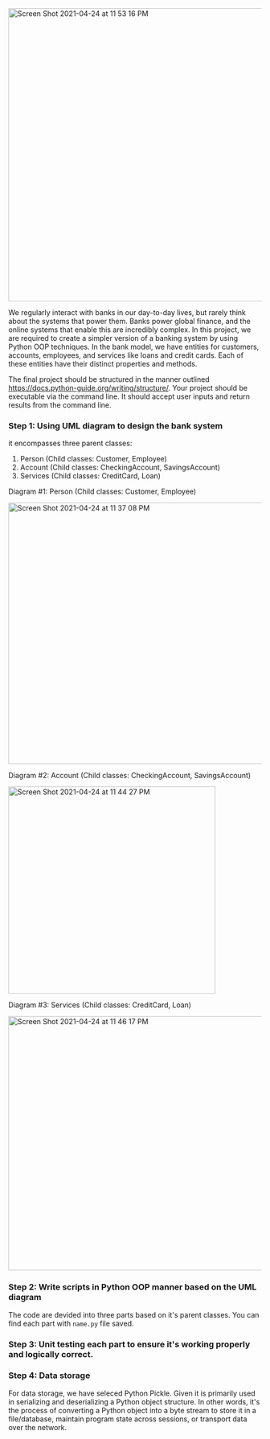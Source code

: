 <img width="583" alt="Screen Shot 2021-04-24 at 11 53 16 PM" src="https://user-images.githubusercontent.com/37784402/115983797-4ba8f080-a558-11eb-8646-f8ea75a2a1ba.png">

We regularly interact with banks in our day-to-day lives, but rarely think about the systems that power them. Banks power global finance, and the online systems that enable this are incredibly complex.
In this project, we are required to create a simpler version of a banking system by using Python OOP techniques. In the bank model, we have entities for customers, accounts, employees, and services like loans and credit cards. Each of these entities have their distinct properties and methods.

The final project should be structured in the manner outlined https://docs.python-guide.org/writing/structure/. Your project should be executable via the command line. It should accept user inputs and return results from the command line.

### Step 1: Using UML diagram to design the bank system
it encompasses three parent classes:

1. Person (Child classes: Customer, Employee)
2. Account (Child classes: CheckingAccount, SavingsAccount)
3. Services (Child classes: CreditCard, Loan)

Diagram #1: Person (Child classes: Customer, Employee)

<img width="520" alt="Screen Shot 2021-04-24 at 11 37 08 PM" src="https://user-images.githubusercontent.com/37784402/115983466-0daacd00-a556-11eb-83ca-8b57812201e7.png">

Diagram #2: Account (Child classes: CheckingAccount, SavingsAccount)

<img width="412" alt="Screen Shot 2021-04-24 at 11 44 27 PM" src="https://user-images.githubusercontent.com/37784402/115983604-0fc15b80-a557-11eb-9ba3-f5c68a81c4f7.png">

Diagram #3: Services (Child classes: CreditCard, Loan)

<img width="506" alt="Screen Shot 2021-04-24 at 11 46 17 PM" src="https://user-images.githubusercontent.com/37784402/115983646-4bf4bc00-a557-11eb-8159-fc48c1366918.png">

### Step 2: Write scripts in Python OOP manner based on the UML diagram
The code are devided into three parts based on it's parent classes.
You can find each part with `name.py` file saved.

### Step 3: Unit testing each part to ensure it's working properly and logically correct.

### Step 4: Data storage
For data storage, we have seleced Python Pickle.  Given it is primarily used in serializing and deserializing a Python object structure. In other words, it's the process of converting a Python object into a byte stream to store it in a file/database, maintain program state across sessions, or transport data over the network.



